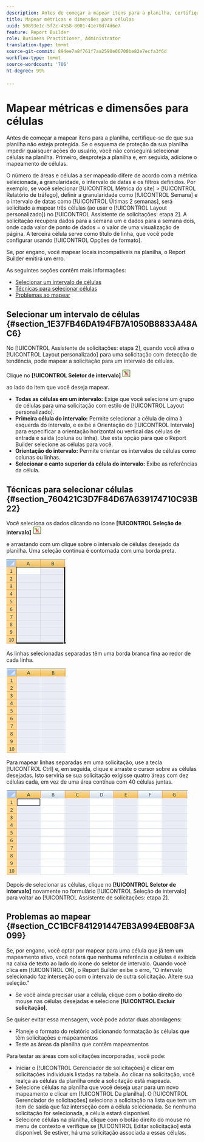 ```yaml
---
description: Antes de começar a mapear itens para a planilha, certifique-se de que sua planilha não esteja protegida. Se o esquema de proteção da sua planilha impedir quaisquer ações do usuário, você não conseguirá selecionar células na planilha. Primeiro, desproteja a planilha e, em seguida, adicione o mapeamento de células.
title: Mapear métricas e dimensões para células
uuid: 50893e1c-5f2c-4558-8001-41e70d74d6e7
feature: Report Builder
role: Business Practitioner, Administrator
translation-type: tm+mt
source-git-commit: 894ee7a8f761f7aa2590e06708be82e7ecfa3f6d
workflow-type: tm+mt
source-wordcount: '706'
ht-degree: 99%

---
```



# Mapear métricas e dimensões para células

Antes de começar a mapear itens para a planilha, certifique-se de que sua planilha não esteja protegida. Se o esquema de proteção da sua planilha impedir quaisquer ações do usuário, você não conseguirá selecionar células na planilha. Primeiro, desproteja a planilha e, em seguida, adicione o mapeamento de células.

O número de áreas e células a ser mapeado difere de acordo com a métrica selecionada, a granularidade, o intervalo de datas e os filtros definidos. Por exemplo, se você selecionar [!UICONTROL Métrica do site] > [!UICONTROL Relatório de tráfego], definir a granularidade como [!UICONTROL Semana] e o intervalo de datas como [!UICONTROL Últimas 2 semanas], será solicitado a mapear três células (ao usar o [!UICONTROL Layout personalizado]) no [!UICONTROL Assistente de solicitações: etapa 2]. A solicitação recupera dados para a semana um e dados para a semana dois, onde cada valor de ponto de dados = o valor de uma visualização de página. A terceira célula serve como título de linha, que você pode configurar usando [!UICONTROL Opções de formato].

Se, por engano, você mapear locais incompatíveis na planilha, o Report Builder emitirá um erro.

As seguintes seções contêm mais informações:

* [Selecionar um intervalo de células ](/help/analyze/report-builder/layout/map-metrics-and-dimensions-to-cells.md#section_1E37FB46DA194FB7A1050B8833A48AC6)
* [Técnicas para selecionar células ](/help/analyze/report-builder/layout/map-metrics-and-dimensions-to-cells.md#section_760421C3D7F84D67A639174710C93B22)
* [Problemas ao mapear ](/help/analyze/report-builder/layout/map-metrics-and-dimensions-to-cells.md#section_CC1BCF841291447EB3A994EB08F3A099)

## Selecionar um intervalo de células {#section_1E37FB46DA194FB7A1050B8833A48AC6}

No [!UICONTROL Assistente de solicitações: etapa 2], quando você ativa o [!UICONTROL Layout personalizado] para uma solicitação com detecção de tendência, pode mapear a solicitação para um intervalo de células.

Clique no **[!UICONTROL Seletor de intervalo]** ![select_cell_icon.png](assets/select_cell_icon.png)

ao lado do item que você deseja mapear.

* **Todas as células em um intervalo:** Exige que você selecione um grupo de células para uma solicitação com estilo de [!UICONTROL Layout personalizado].
* **Primeira célula do intervalo:** Permite selecionar a célula de cima à esquerda do intervalo, e exibe a Orientação do [!UICONTROL Intervalo] para especificar a orientação horizontal ou vertical das células de entrada e saída (coluna ou linha). Use esta opção para que o Report Builder selecione as células para você.
* **Orientação do intervalo:** Permite orientar os intervalos de células como colunas ou linhas.
* **Selecionar o canto superior da célula do intervalo:** Exibe as referências da célula.

## Técnicas para selecionar células {#section_760421C3D7F84D67A639174710C93B22}

Você seleciona os dados clicando no ícone **[!UICONTROL Seleção de intervalo]**  ![select_cell_icon.png](assets/select_cell_icon.png)

e arrastando com um clique sobre o intervalo de células desejado da planilha. Uma seleção contínua é contornada com uma borda preta.

![](assets/twenty_cells.gif)

As linhas selecionadas separadas têm uma borda branca fina ao redor de cada linha.

![](assets/twoXten_cells_highlighted.gif)

Para mapear linhas separadas em uma solicitação, use a tecla [!UICONTROL Ctrl] e, em seguida, clique e arraste o cursor sobre as células desejadas. Isto serviria se sua solicitação exigisse quatro áreas com dez células cada, em vez de uma área contínua com 40 células juntas.

![](assets/map4.png)

Depois de selecionar as células, clique no **[!UICONTROL Seletor de intervalo]** novamente no formulário [!UICONTROL Seleção de intervalo] para voltar ao [!UICONTROL Assistente de solicitações: etapa 2].

## Problemas ao mapear {#section_CC1BCF841291447EB3A994EB08F3A099}

Se, por engano, você optar por mapear para uma célula que já tem um mapeamento ativo, você notará que nenhuma referência a células é exibida na caixa de texto ao lado do ícone do seletor de intervalo. Quando você clica em [!UICONTROL OK], o Report Builder exibe o erro, &quot;O intervalo selecionado faz interseção com o intervalo de outra solicitação. Altere sua seleção.&quot;

* Se você ainda precisar usar a célula, clique com o botão direito do mouse nas células desejadas e selecione **[!UICONTROL Excluir solicitação]**.

Se quiser evitar essa mensagem, você pode adotar duas abordagens:

* Planeje o formato do relatório adicionando formatação às células que têm solicitações e mapeamentos
* Teste as áreas da planilha que contêm mapeamentos

Para testar as áreas com solicitações incorporadas, você pode:

* Iniciar o [!UICONTROL Gerenciador de solicitações] e clicar em solicitações individuais listadas na tabela. Ao clicar na solicitação, você realça as células da planilha onde a solicitação está mapeada.
* Selecione células na planilha que você deseja usar para um novo mapeamento e clicar em [!UICONTROL Da planilha]. O [!UICONTROL Gerenciador de solicitações] seleciona a solicitação na lista que tem um item de saída que faz interseção com a célula selecionada. Se nenhuma solicitação for selecionada, a célula estará disponível.
* Selecione células na planilha, clique com o botão direito do mouse no menu de contexto e verifique se [!UICONTROL Editar solicitação] está disponível. Se estiver, há uma solicitação associada a essas células.
